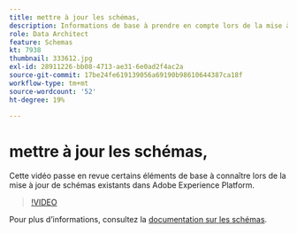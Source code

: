 ```yaml
---
title: mettre à jour les schémas,
description: Informations de base à prendre en compte lors de la mise à jour des schémas existants dans Adobe Experience Platform.
role: Data Architect
feature: Schemas
kt: 7938
thumbnail: 333612.jpg
exl-id: 28911226-bb08-4713-ae31-6e0ad2f4ac2a
source-git-commit: 17be24fe619139056a69190b98610644387ca18f
workflow-type: tm+mt
source-wordcount: '52'
ht-degree: 19%

---
```


# mettre à jour les schémas,

Cette vidéo passe en revue certains éléments de base à connaître lors de la mise à jour de schémas existants dans Adobe Experience Platform.

>[!VIDEO](https://video.tv.adobe.com/v/333612?quality=12&learn=on)

Pour plus d’informations, consultez la [documentation sur les schémas](https://experienceleague.adobe.com/docs/experience-platform/xdm/home.html?lang=fr).

